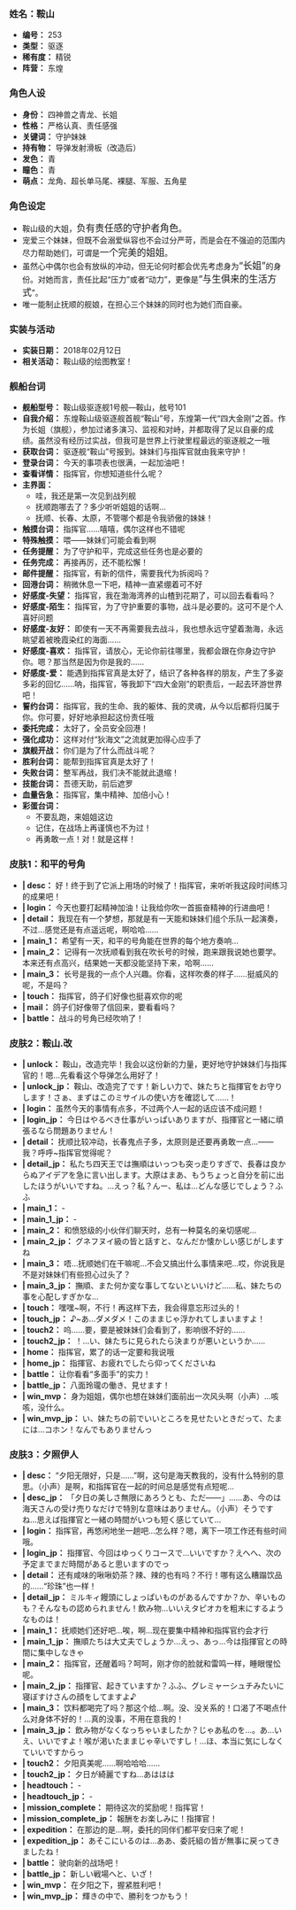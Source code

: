 ### 姓名：鞍山
* **编号：** 253
* **类型：** 驱逐
* **稀有度：** 精锐
* **阵营：** 东煌


### 角色人设
* **身份：** 四神兽之青龙、长姐
* **性格：** 严格认真、责任感强
* **关键词：** 守护妹妹
* **持有物：** 导弹发射滑板（改造后）
* **发色：** 青
* **瞳色：** 青
* **萌点：** 龙角、超长单马尾、裸腿、军服、五角星


### 角色设定
* 鞍山级的大姐，<big>负有责任感的守护者角色</big>。
* 宠爱三个妹妹，但既不会溺爱纵容也不会过分严苛，而是会在不强迫的范围内尽力帮助她们，可谓是<big>一个完美的姐姐</big>。
* 虽然心中偶尔也会有放纵的冲动，但无论何时都会优先考虑身为<big>“长姐”</big>的身份。对她而言，责任比起“压力”或者“动力”，更像是<big>“与生俱来的生活方式</big>”。
* 唯一能制止抚顺的舰娘，在担心三个妹妹的同时也为她们而自豪。


### 实装与活动
* **实装日期：** 2018年02月12日
* **相关活动：** 鞍山级的绘图教室！


### 舰船台词
* **舰船型号：** 鞍山级驱逐舰1号舰—鞍山，舷号101
* **自我介绍：** 东煌鞍山级驱逐舰首舰“鞍山”号，东煌第一代“四大金刚”之首。作为长姐（旗舰），参加过诸多演习、监视和对峙，并都取得了足以自豪的成绩。虽然没有经历过实战，但我可是世界上行驶里程最远的驱逐舰之一哦
* **获取台词：** 驱逐舰“鞍山”号报到。妹妹们与指挥官就由我来守护！
* **登录台词：** 今天的事项表也很满，一起加油吧！
* **查看详情：** 指挥官，你想知道些什么呢？
* **主界面：**
  * 哇，我还是第一次见到战列舰
  * 抚顺跑哪去了？多少听听姐姐的话啊…
  * 抚顺、长春、太原，不管哪个都是令我骄傲的妹妹！
* **触摸台词：** 指挥官……嘻嘻，偶尔这样也不错呢
* **特殊触摸：** 喂——妹妹们可能会看到啊
* **任务提醒：** 为了守护和平，完成这些任务也是必要的
* **任务完成：** 再接再厉，还不能松懈！
* **邮件提醒：** 指挥官，有新的信件，需要我代为拆阅吗？
* **回港台词：** 稍微休息一下吧，精神一直紧绷着可不好
* **好感度-失望：** 指挥官，我在渤海湾养的山楂到花期了，可以回去看看吗？
* **好感度-陌生：** 指挥官，为了守护重要的事物，战斗是必要的。这可不是个人喜好问题
* **好感度-友好：** 即使有一天不再需要我去战斗，我也想永远守望着渤海，永远眺望着被晚霞染红的海面……
* **好感度-喜欢：** 指挥官，请放心，无论你前往哪里，我都会跟在你身边守护你。嗯？那当然是因为你是我的……
* **好感度-爱：** 能遇到指挥官真是太好了，结识了各种各样的朋友，产生了多姿多彩的回忆……呐，指挥官，等我卸下“四大金刚”的职责后，一起去环游世界吧！
* **誓约台词：** 指挥官，我的生命、我的躯体、我的灵魂，从今以后都将归属于你。你可要，好好地承担起这份责任哦
* **委托完成：** 太好了，全员安全回港！
* **强化成功：** 这样对付“狄海文”之流就更加得心应手了
* **旗舰开战：** 你们是为了什么而战斗呢？
* **胜利台词：** 能帮到指挥官真是太好了！
* **失败台词：** 整军再战，我们决不能就此退缩！
* **技能台词：** 吾德天助，前后遮罗
* **血量告急：** 指挥官，集中精神、加倍小心！
* **彩蛋台词：**
  * 不要乱跑，来姐姐这边
  * 记住，在战场上再谨慎也不为过！
  * 再勇敢一点！对！就是这样！


### 皮肤1：和平的号角
* **| desc：** 好！终于到了它派上用场的时候了！指挥官，来听听我这段时间练习的成果吧！
* **| login：** 今天也要打起精神加油！让我给你吹一首振奋精神的行进曲吧！
* **| detail：** 我现在有一个梦想，那就是有一天能和妹妹们组个乐队一起演奏，不过…感觉还是有点遥远呢，啊哈哈……
* **| main_1：** 希望有一天，和平的号角能在世界的每个地方奏响…
* **| main_2：** 记得有一次抚顺看到我在吹长号的时候，跑来跟我说她也要学。本来还有点高兴，结果她一天都没能坚持下来，哈啊……
* **| main_3：** 长号是我的一点个人兴趣。你看，这样吹奏的样子……挺威风的呢，不是吗？
* **| touch：** 指挥官，鸽子们好像也挺喜欢你的呢
* **| mail：** 鸽子们好像带了信回来，要看看吗？
* **| battle：** 战斗的号角已经吹响了！


### 皮肤2：鞍山.改
* **| unlock：** 鞍山，改造完毕！我会以这份新的力量，更好地守护妹妹们与指挥官的！嗯…先看看这个导弹怎么用好了！
* **| unlock_jp：** 鞍山、改造完了です！新しい力で、妹たちと指揮官をお守りします！さぁ、まずはこのミサイルの使い方を確認して……！
* **| login：** 虽然今天的事情有点多，不过两个人一起的话应该不成问题！
* **| login_jp：** 今日はやるべき仕事がいっぱいありますが、指揮官と一緒に頑張るなら問題ありません！
* **| detail：** 抚顺比较冲动，长春鬼点子多，太原则是还要再勇敢一点…——我？呼呼~指挥官觉得呢？
* **| detail_jp：** 私たち四天王では撫順はいっつも突っ走りすぎで、長春は良からぬアイデアを急に言い出します。大原はまあ、もうちょっと自分を前に出したほうがいいですね。…えっ？私？んー、私は…どんな感じでしょう？ふふ
* **| main_1：** -
* **| main_1_jp：** -
* **| main_2：** 和愤怒级的小伙伴们聊天时，总有一种莫名的亲切感呢…
* **| main_2_jp：** グネフヌイ級の皆と話すと、なんだか懐かしい感じがしますね
* **| main_3：** 唔…抚顺她们在干嘛呢…不会又搞出什么事情来吧…哎，你说我是不是对妹妹们有些担心过头了？
* **| main_3_jp：** 撫順、また何か変な事してないといいけど……私、妹たちの事を心配しすぎかな…
* **| touch：** 嘿嘿~啊，不行！再这样下去，我会得意忘形过头的！
* **| touch_jp：** ♪~あ…ダメダメ！このままじゃ浮かれてしまいますよ！
* **| touch2：** 呜……要，要是被妹妹们会看到了，影响很不好的……
* **| touch2_jp：** ！…い、妹たちに見られたら決まりが悪いというか……
* **| home：** 指挥官，累了的话一定要和我说哦
* **| home_jp：** 指揮官、お疲れでしたら仰ってくださいね
* **| battle：** 让你看看“多面手”的实力！
* **| battle_jp：** 八面玲瓏の働き、見せます！
* **| win_mvp：** 身为姐姐，偶尔也想在妹妹们面前出一次风头啊（小声）…咳咳，没什么。
* **| win_mvp_jp：** い、妹たちの前でいいところを見せたいときだって、たまには…コホン！なんでもありませんっ


### 皮肤3：夕照伊人
* **| desc：** “夕阳无限好，只是……”啊，这句是海天教我的，没有什么特别的意思。（小声）是啊，和指挥官在一起的时间总是感觉有点短呢…
* **| desc_jp：** 「夕日の美しさ無限にあろうとも、ただ――」……あ、今のは海天さんの受け売りなだけで特別な意味はありません。（小声）そうですね…思えば指揮官と一緒の時間がいつも短く感じていて…
* **| login：** 指挥官，再悠闲地坐一趟吧…怎么样？嗯，离下一项工作还有些时间哦。
* **| login_jp：** 指揮官、今回はゆっくりコースで…いいですか？えへへ、次の予定までまだ時間があると思いますのでっ
* **| detail：** 还有咸味的啾啾奶茶？辣、辣的也有吗？不行！哪有这么糟蹋饮品的……“珍珠”也一样！
* **| detail_jp：** ミルキィ饅頭にしょっぱいものがあるんですか？か、辛いものも？そんなもの認められません！飲み物…いいえタピオカを粗末にするようなものは！
* **| main_1：** 抚顺她们还好吧…唉，啊…现在要集中精神和指挥官约会才行
* **| main_1_jp：** 撫順たちは大丈夫でしょうか…えっ、あっ…今は指揮官との時間に集中しなきゃ
* **| main_2：** 指挥官，还醒着吗？呵呵，刚才你的脸就和雷鸣一样，睡眼惺忪呢。
* **| main_2_jp：** 指揮官、起きていますか？ふふ、グレミャーシュチみたいに寝ぼすけさんの顔をしてますよ♪
* **| main_3：** 饮料都喝完了吗？那这个给…啊。没、没关系的！口渴了不喝点什么对身体不好的！…真的没事，不用在意我的！
* **| main_3_jp：** 飲み物がなくなっちゃいましたか？じゃあ私のを…。あ…いえ、いいですよ！喉が渇いたままじゃ辛いですし！…ほ、本当に気にしなくていいですからっ
* **| touch2：** 夕阳真美呢……啊哈哈哈……
* **| touch2_jp：** 夕日が綺麗ですね…あははは
* **| headtouch：** -
* **| headtouch_jp：** -
* **| mission_complete：** 期待这次的奖励呢！指挥官！
* **| mission_complete_jp：** 報酬をお楽しみに！指揮官！
* **| expedition：** 在那边的是…啊，委托的同伴们都平安归来了呢！
* **| expedition_jp：** あそこにいるのは…ああ、委託組の皆が無事に戻ってきましたね！
* **| battle：** 驶向新的战场吧！
* **| battle_jp：** 新しい戦場へと、いざ！
* **| win_mvp：** 在夕阳之下，握紧胜利吧！
* **| win_mvp_jp：** 輝きの中で、勝利をつかもう！
